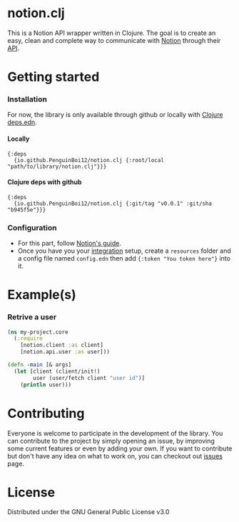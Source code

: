 # notion.clj
This is a Notion API wrapper written in Clojure. The goal is to create an easy, clean and complete way to communicate with [Notion](notion.so) through
their [API](https://developers.notion.com/).

# Getting started
### Installation
For now, the library is only available through github or locally with [Clojure deps.edn](https://clojure.org/guides/deps_and_cli). 

#### Locally 
```edn
{:deps
  {io.github.PenguinBoi12/notion.clj {:root/local "path/to/library/notion.clj"}}}
```

#### Clojure deps with github
```edn
{:deps
  {io.github.PenguinBoi12/notion.clj {:git/tag "v0.0.1" :git/sha "b945f5e"}}}
```


### Configuration
- For this part, follow [Notion's guide](https://developers.notion.com/docs/getting-started#getting-started).
- Once you have you your [integration](https://www.notion.so/my-integrations) setup, create a `resources` folder and a config file named `config.edn` then add `{:token "You token here"}` into it.

# Example(s)
### Retrive a user
```clojure
(ns my-project.core
  (:require 
    [notion.client :as client]
    [notion.api.user :as user]))

(defn -main [& args]
  (let [client (client/init!)
        user (user/fetch client "user id")]
    (println user)))
```

# Contributing
Everyone is welcome to participate in the development of the library. You can contribute to the project by simply opening an issue, by improving some
current features or even by adding your own. If you want to contribute but don't have any idea on what to work on, you can checkout out
[issues](https://github.com/PenguinBoi12/notion.clj/issues) page.

# License
Distributed under the GNU General Public License v3.0
